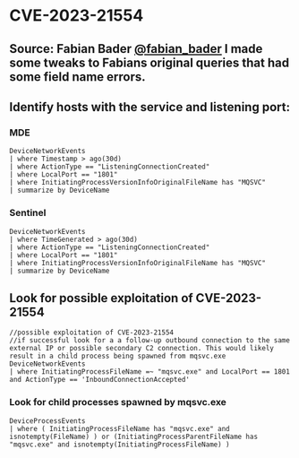 # CVE-2023-21554

## Source: Fabian Bader [@fabian_bader](https://twitter.com/fabian_bader) I made some tweaks to Fabians original queries that had some field name errors.

## Identify hosts with the service and listening port:

### MDE

```
DeviceNetworkEvents
| where Timestamp > ago(30d)
| where ActionType == "ListeningConnectionCreated"
| where LocalPort == "1801"
| where InitiatingProcessVersionInfoOriginalFileName has "MQSVC"
| summarize by DeviceName
```

### Sentinel

```
DeviceNetworkEvents
| where TimeGenerated > ago(30d)
| where ActionType == "ListeningConnectionCreated"
| where LocalPort == "1801"
| where InitiatingProcessVersionInfoOriginalFileName has "MQSVC"
| summarize by DeviceName
```

## Look for possible exploitation of CVE-2023-21554

```
//possible exploitation of CVE-2023-21554
//if successful look for a a follow-up outbound connection to the same external IP or possible secondary C2 connection. This would likely result in a child process being spawned from mqsvc.exe
DeviceNetworkEvents
| where InitiatingProcessFileName =~ "mqsvc.exe" and LocalPort == 1801 and ActionType == 'InboundConnectionAccepted'
```

### Look for child processes spawned by mqsvc.exe

```
DeviceProcessEvents
| where ( InitiatingProcessFileName has "mqsvc.exe" and isnotempty(FileName) ) or (InitiatingProcessParentFileName has "mqsvc.exe" and isnotempty(InitiatingProcessFileName) )
```
